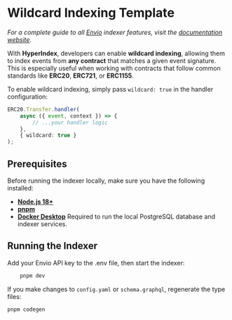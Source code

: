 # Wildcard Indexing Template

_For a complete guide to all [Envio](https://envio.dev) indexer features, visit the [documentation website](https://docs.envio.dev)._

With **HyperIndex**, developers can enable **wildcard indexing**, allowing them to index events from **any contract** that matches a given event signature.
This is especially useful when working with contracts that follow common standards like **ERC20**, **ERC721**, or **ERC1155**.

To enable wildcard indexing, simply pass `wildcard: true` in the handler configuration:

```ts
ERC20.Transfer.handler(
    async ({ event, context }) => {
        // ...your handler logic
    },
    { wildcard: true }
);
```

## Prerequisites

Before running the indexer locally, make sure you have the following installed:

-   **[Node.js 18+](https://nodejs.org/en/download/)**
-   **[pnpm](https://pnpm.io/installation)**
-   **[Docker Desktop](https://www.docker.com/products/docker-desktop/)**
    Required to run the local PostgreSQL database and indexer services.

## Running the Indexer

Add your Envio API key to the .env file, then start the indexer:
```bash
    pnpm dev
```

If you make changes to `config.yaml` or `schema.graphql`, regenerate the type files:

```bash
pnpm codegen
```
